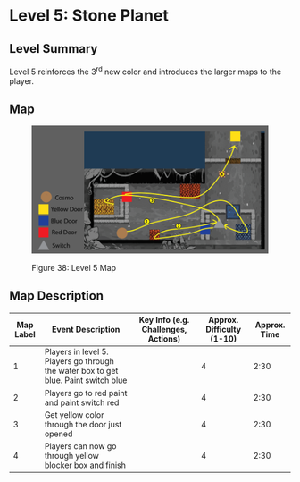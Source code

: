 # Level 5: Stone Planet

## **Level Summary**

Level 5 reinforces the 3<sup>rd</sup> new color and introduces the larger maps to the player.

## **Map**

<figure><img src="../.gitbook/assets/image (50).png" alt=""><figcaption><p>Figure 38: Level 5 Map</p></figcaption></figure>

## **Map Description**

<table><thead><tr><th data-type="number">Map Label</th><th>Event Description</th><th>Key Info (e.g. Challenges, Actions)</th><th>Approx. Difficulty (1-10)</th><th>Approx. Time</th></tr></thead><tbody><tr><td>1</td><td>Players in level 5. Players go through the water box to get blue. Paint switch blue</td><td></td><td>4</td><td>2:30</td></tr><tr><td>2</td><td>Players go to red paint and paint switch red</td><td></td><td>4</td><td>2:30</td></tr><tr><td>3</td><td>Get yellow color through the door just opened</td><td></td><td>4</td><td>2:30</td></tr><tr><td>4</td><td>Players can now go through yellow blocker box and finish</td><td></td><td>4</td><td>2:30</td></tr></tbody></table>
